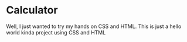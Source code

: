 # Calculator
Well, I just wanted to try my hands on CSS and HTML. This is just a hello world kinda project using CSS and HTML
